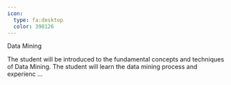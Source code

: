 ```yaml
---
icon:
  type: fa:desktop
  color: 398126
---
```

Data Mining

The student will be introduced to the fundamental concepts and techniques of Data Mining. The student will learn the data mining process and experienc ... 
